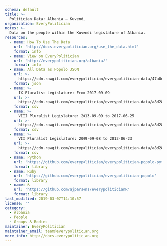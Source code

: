 ```yaml
---
schema: default
title: >-
  Politician Data: Albania — Kuvendi
organization: EveryPolitician
notes: >-
  Data on the people within the Kuvendi legislature of Albania.
resources:
  - name: How To Use The Data
    url: 'http://docs.everypolitician.org/use_the_data.html'
    format: info
  - name: View on EveryPolitician
    url: 'http://everypolitician.org/albania/'
    format: info
  - name: All Data as Popolo JSON
    url: >-
      https://cdn.rawgit.com/everypolitician/everypolitician-data/47a8dccfc6e1f2110f490def461d95cb661e5f70/data/Albania/Assembly/ep-popolo-v1.0.json
    format: json
  - name: >-
      IX Pluralist Legislature: From 2017-09-09
    url: >-
      https://cdn.rawgit.com/everypolitician/everypolitician-data/a8d284a03ed5bb5aabd45d7299583fae1a7dd8f4/data/Albania/Assembly/term-9.csv
    format: csv
  - name: >-
      VIII Pluralist Legislature: 2013-09-09 to 2017-06-25
    url: >-
      https://cdn.rawgit.com/everypolitician/everypolitician-data/a8d284a03ed5bb5aabd45d7299583fae1a7dd8f4/data/Albania/Assembly/term-8.csv
    format: csv
  - name: >-
      VII Pluralist Legislature: 2009-09-08 to 2013-06-23
    url: >-
      https://cdn.rawgit.com/everypolitician/everypolitician-data/a8d284a03ed5bb5aabd45d7299583fae1a7dd8f4/data/Albania/Assembly/term-7.csv
    format: csv
  - name: Python
    url: 'https://github.com/everypolitician/everypolitician-popolo-python'
    format: library
  - name: Ruby
    url: 'https://github.com/everypolitician/everypolitician-popolo'
    format: library
  - name: R
    url: 'https://github.com/ajparsons/everypoliticianR'
    format: library
last_modified: 2019-03-07T14:10:57
license: ''
category:
  - Albania
  - People
  - Groups & Bodies
maintainer: EveryPolitician
maintainer_email: team@everypolitician.org
more_info: http://docs.everypolitician.org
---
```

